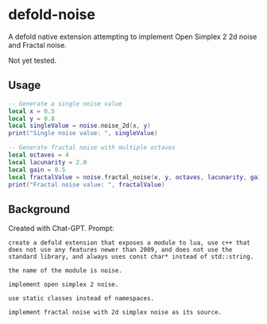 # defold-noise

A defold native extension attempting to implement Open Simplex 2 2d noise and Fractal noise.

Not yet tested.

## Usage

```lua
-- Generate a single noise value
local x = 0.5
local y = 0.8
local singleValue = noise.noise_2d(x, y)
print("Single noise value: ", singleValue)

-- Generate fractal noise with multiple octaves
local octaves = 4
local lacunarity = 2.0
local gain = 0.5
local fractalValue = noise.fractal_noise(x, y, octaves, lacunarity, gain)
print("Fractal noise value: ", fractalValue)
```

## Background

Created with Chat-GPT. Prompt:

```
create a defold extension that exposes a module to lua, use c++ that does not use any features newer than 2009, and does not use the standard library, and always uses const char* instead of std::string.

the name of the module is noise.

implement open simplex 2 noise.

use static classes instead of namespaces.

implement fractal noise with 2d simplex noise as its source.
```
